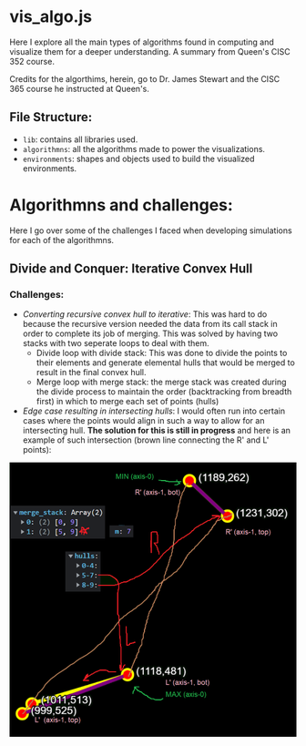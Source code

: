 # vis_algo.js
Here I explore all the main types of algorithms found in computing and visualize them for a deeper understanding. A summary from Queen's CISC 352 course.

Credits for the algorthims, herein, go to Dr. James Stewart and the CISC 365 course he instructed at Queen's.

## File Structure:
 - `lib`: contains all libraries used.
 - `algorithmns`: all the algorithms made to power the visualizations.
 - `environments`: shapes and objects used to build the visualized environments.


# Algorithmns and challenges:
Here I go over some of the challenges I faced when developing simulations for each of the algorithmns.

## Divide and Conquer: Iterative Convex Hull
### Challenges:
- *Converting recursive convex hull to iterative*: This was hard to do because the recursive version needed the data from its call stack in order to complete its job of merging. This was solved by having two stacks with two seperate loops to deal with them.
    - Divide loop with divide stack: This was done to divide the points to their elements and generate elemental hulls that would be merged to result in the final convex hull.
    - Merge loop with merge stack: the merge stack was created during the divide process to maintain the order (backtracking from breadth first) in which to merge each set of points (hulls)
- *Edge case resulting in intersecting hulls*: I would often run into certain cases where the points would align in such a way to allow for an intersecting hull. **The solution for this is still in progress** and here is an example of such intersection (brown line connecting the R' and L' points):
<img src='./media/intersection_issue_cropped.png'>